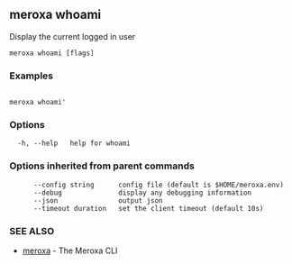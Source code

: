 ## meroxa whoami

Display the current logged in user


```
meroxa whoami [flags]
```

### Examples

```

meroxa whoami'

```

### Options

```
  -h, --help   help for whoami
```

### Options inherited from parent commands

```
      --config string      config file (default is $HOME/meroxa.env)
      --debug              display any debugging information
      --json               output json
      --timeout duration   set the client timeout (default 10s)
```

### SEE ALSO

* [meroxa](meroxa.md)	 - The Meroxa CLI

